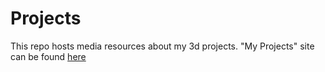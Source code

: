 # Projects
This repo hosts media resources about my 3d projects. "My Projects" site can be found [here](https://projects.losica.ml)
